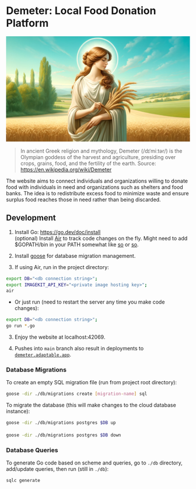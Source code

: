 # Demeter: Local Food Donation Platform

![alt text](wwwroot/demeter.png "Demeter App Logo")

>In ancient Greek religion and mythology, Demeter (/dɪˈmiːtər/) is the Olympian goddess of the harvest and agriculture, presiding over crops, grains, food, and the fertility of the earth.
>Source: https://en.wikipedia.org/wiki/Demeter

The website aims to connect individuals and organizations willing to donate food with individuals in need and organizations such as shelters and food banks. The idea is to redistribute excess food to minimize waste and ensure surplus food reaches those in need rather than being discarded.

## Development

1. Install Go: https://go.dev/doc/install  
  (optional) Install [Air](https://github.com/cosmtrek/air?tab=readme-ov-file#installation) to track code changes on the fly. Might need to add $GOPATH/bin in your PATH somewhat like [so](https://stackoverflow.com/questions/70098792/go-install-do-i-need-to-manually-update-my-path) or [so](https://github.com/golang/go/issues/18583).

2. Install [goose](https://github.com/pressly/goose) for database migration management.

2. If using Air, run in the project directory:

  ```bash
  export DB="<db connection string>"; 
  export IMAGEKIT_API_KEY="<private image hosting key>"; 
  air
  ```

  - Or just run (need to restart the server any time you make code changes):

  ```bash
  export DB="<db connection string>"; 
  go run *.go
  ```

3. Enjoy the website at localhost:42069. 

4. Pushes into `main` branch also result in deployments to [`demeter.adaptable.app`](https://demeter.adaptable.app/).

### Database Migrations

To create an empty SQL migration file (run from project root directory):

```bash
goose -dir ./db/migrations create [migration-name] sql
```

To migrate the database (this will make changes to the cloud database instance):

```bash
goose -dir ./db/migrations postgres $DB up

goose -dir ./db/migrations postgres $DB down
```

### Database Queries

To generate Go code based on scheme and queries, go to `./db` directory, add/update queries, then run (still in `./db`):

```bash
sqlc generate
```
